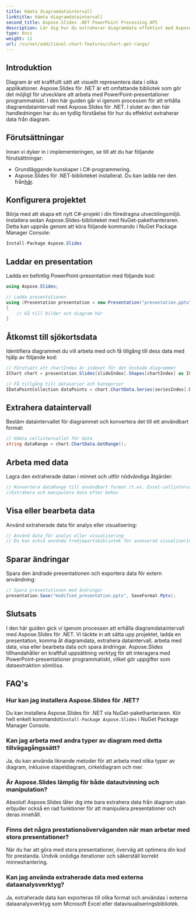 ```yaml
---
title: Hämta diagramdataintervall
linktitle: Hämta diagramdataintervall
second_title: Aspose.Slides .NET PowerPoint Processing API
description: Lär dig hur du extraherar diagramdata effektivt med Aspose.Slides för .NET. Steg-för-steg guide med kodexempel och vanliga frågor.
type: docs
weight: 11
url: /sv/net/additional-chart-features/chart-get-range/
---
```


## Introduktion
Diagram är ett kraftfullt sätt att visuellt representera data i olika applikationer. Aspose.Slides för .NET är ett omfattande bibliotek som gör det möjligt för utvecklare att arbeta med PowerPoint-presentationer programmatiskt. I den här guiden går vi igenom processen för att erhålla diagramdataintervall med Aspose.Slides för .NET. I slutet av den här handledningen har du en tydlig förståelse för hur du effektivt extraherar data från diagram.

## Förutsättningar
Innan vi dyker in i implementeringen, se till att du har följande förutsättningar:

- Grundläggande kunskaper i C#-programmering.
- Aspose.Slides för .NET-biblioteket installerat. Du kan ladda ner den från[här](https://releases.aspose.com/slides/net).

## Konfigurera projektet
Börja med att skapa ett nytt C#-projekt i din föredragna utvecklingsmiljö. Installera sedan Aspose.Slides-biblioteket med NuGet-pakethanteraren. Detta kan uppnås genom att köra följande kommando i NuGet Package Manager Console:

```csharp
Install-Package Aspose.Slides
```

## Laddar en presentation
Ladda en befintlig PowerPoint-presentation med följande kod:

```csharp
using Aspose.Slides;

// Ladda presentationen
using (Presentation presentation = new Presentation("presentation.pptx"))
{
    // Gå till bilder och diagram här
}
```

## Åtkomst till sjökortsdata
Identifiera diagrammet du vill arbeta med och få tillgång till dess data med hjälp av följande kod:

```csharp
// Förutsatt att chartIndex är indexet för det önskade diagrammet
IChart chart = presentation.Slides[slideIndex].Shapes[chartIndex] as IChart;

// Få tillgång till dataserier och kategorier
IDataPointCollection dataPoints = chart.ChartData.Series[seriesIndex].DataPoints;
```

## Extrahera dataintervall
Bestäm dataintervallet för diagrammet och konvertera det till ett användbart format:

```csharp
// Hämta cellintervallet för data
string dataRange = chart.ChartData.GetRange();
```

## Arbeta med data
Lagra den extraherade datan i minnet och utför nödvändiga åtgärder:

```csharp
// Konvertera dataRange till användbart format (t.ex. Excel-cellintervall)
//Extrahera och manipulera data efter behov
```

## Visa eller bearbeta data
Använd extraherade data för analys eller visualisering:

```csharp
// Använd data för analys eller visualisering
// Du kan också använda tredjepartsbibliotek för avancerad visualisering
```

## Sparar ändringar
Spara den ändrade presentationen och exportera data för extern användning:

```csharp
// Spara presentationen med ändringar
presentation.Save("modified_presentation.pptx", SaveFormat.Pptx);
```

## Slutsats
I den här guiden gick vi igenom processen att erhålla diagramdataintervall med Aspose.Slides för .NET. Vi täckte in att sätta upp projektet, ladda en presentation, komma åt diagramdata, extrahera dataintervall, arbeta med data, visa eller bearbeta data och spara ändringar. Aspose.Slides tillhandahåller en kraftfull uppsättning verktyg för att interagera med PowerPoint-presentationer programmatiskt, vilket gör uppgifter som dataextraktion sömlösa.

## FAQ's

### Hur kan jag installera Aspose.Slides för .NET?

 Du kan installera Aspose.Slides för .NET via NuGet-pakethanteraren. Kör helt enkelt kommandot`Install-Package Aspose.Slides` i NuGet Package Manager Console.

### Kan jag arbeta med andra typer av diagram med detta tillvägagångssätt?

Ja, du kan använda liknande metoder för att arbeta med olika typer av diagram, inklusive stapeldiagram, cirkeldiagram och mer.

### Är Aspose.Slides lämplig för både datautvinning och manipulation?

Absolut! Aspose.Slides låter dig inte bara extrahera data från diagram utan erbjuder också en rad funktioner för att manipulera presentationer och deras innehåll.

### Finns det några prestationsöverväganden när man arbetar med stora presentationer?

När du har att göra med stora presentationer, överväg att optimera din kod för prestanda. Undvik onödiga iterationer och säkerställ korrekt minneshantering.

### Kan jag använda extraherade data med externa dataanalysverktyg?

Ja, extraherade data kan exporteras till olika format och användas i externa dataanalysverktyg som Microsoft Excel eller datavisualiseringsbibliotek.